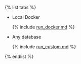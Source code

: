 {% list tabs %}

- Local Docker

  {% include [run_docker.md](run_docker.md) %}

- Any database

  {% include [run_custom.md](run_custom.md) %}

{% endlist %}
